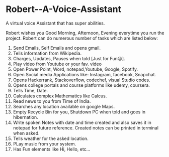 # Robert--A-Voice-Assistant
A virtual voice Assistant that has super abilities. 

Robert wishes you Good Morning, Afternoon, Evening everytime you run the project. Robert can do numerous number of tasks which are listed below:

1. Send Emails, Self Emails and opens gmail.
2. Tells information from Wikipedia.
3. Charges, Updates, Pauses when told [Just for Fun😉].
4. Play video from Youtube or your fav. video
5. Open Power Point, Word, notepad,Youtube, Google, Spotify.
6. Open Social media Applications like: Instagram, facebook, Snapchat.
7. Opens Hackerrank, Stackoverflow, codechef, visual Studio codes.
8. Opens college portals and course platforms like udemy, coursera.
9. Tells Time, Date.
10. Calculates complex Mathematics like Calcus.
11. Read news to you from Time of India.
12. Searches any location available on google Maps.
13. Empty Recycle Bin for you, Shutdown PC when told and goes in hibernation.
14. Write spoken Notes with date and time created and also saves it in notepad for future reference. Created notes can be printed in terminal when asked.
15. Tells weather for the asked location.
16. PLay music from your system.
17. Has Fun elements like Hi, Hello, etc...
